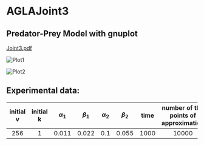 # AGLAJoint3

## Predator-Prey Model with gnuplot

[Joint3.pdf](https://github.com/1kkiRen/AGLAJoint3/files/11390804/Joint3.pdf)

![Plot1](https://user-images.githubusercontent.com/49590801/236035052-e93dc3b0-ba29-4129-a987-d08eecf327eb.jpg)

![Plot2](https://user-images.githubusercontent.com/49590801/236035056-bad1f7a8-5692-4227-9e92-832802c73ba5.jpg)


## Experimental data:

| initial v | initial k | $\alpha_1$ | $\beta_1$ | $\alpha_2$| $\beta_2$ | time | number of the points of approximation |
| :-: | :-: | :-: | :-: | :-: | :-: | :-: | :-: |
| 256 | 1 | 0.011 | 0.022 | 0.1 | 0.055 | 1000 | 10000 |
